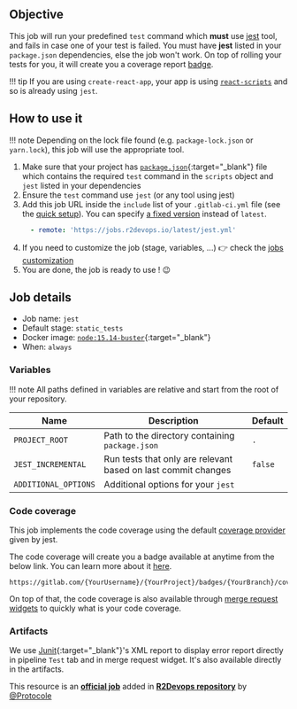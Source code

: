 ## Objective

This job will run your predefined `test` command which **must** use [jest](https://jestjs.io/) tool, and fails in case one of
your test is failed. You must have **jest** listed in your `package.json` dependencies, else the job won't work.
On top of rolling your tests for you, it will create you a coverage report
[badge](https://docs.gitlab.com/ee/user/project/badges.html).

!!! tip
    If you are using `create-react-app`, your app is using 
    [`react-scripts`](https://github.com/facebook/create-react-app/tree/master/packages/react-scripts) and so is already
    using `jest`.

## How to use it

!!! note
    Depending on the lock file found (e.g. `package-lock.json` or `yarn.lock`), this job will use
    the appropriate tool.

1. Make sure that your project has 
   [`package.json`](https://docs.npmjs.com/cli/v6/configuring-npm/package-json){:target="_blank"}
   file which contains the required `test` command in the `scripts` object and `jest` listed in your dependencies
2. Ensure the `test` command use  `jest` (or any tool using jest)
1. Add this job URL inside the `include` list of your `.gitlab-ci.yml` file (see the 
   [quick setup](/use-the-hub/#quick-setup)). You can specify [a fixed version](#changelog) instead of `latest`.
    ```yaml
      - remote: 'https://jobs.r2devops.io/latest/jest.yml'
    ```
3. If you need to customize the job (stage, variables, ...) 👉 check the [jobs
   customization](/use-the-hub/#jobs-customization)
4. You are done, the job is ready to use ! 😉


## Job details

* Job name: `jest`
* Default stage: `static_tests`
* Docker image: [`node:15.14-buster`](https://hub.docker.com/_/node){:target="_blank"}
* When: `always`


### Variables

!!! note
    All paths defined in variables are relative and start from the root of your
    repository.

| Name | Description | Default |
| ---- | ----------- | ------- |
| `PROJECT_ROOT` | Path to the directory containing `package.json`  | `.` |
| `JEST_INCREMENTAL` | Run tests that only are relevant based on last commit changes | `false` |
| `ADDITIONAL_OPTIONS` | Additional options for your `jest` | ` ` |


### Code coverage 

This job implements the code coverage using the default 
[coverage provider](https://jestjs.io/docs/cli#--coverageproviderprovider)
given by jest.

The code coverage will create you a badge available at anytime from the below link. You can learn more
about it [here](https://docs.gitlab.com/ee/ci/pipelines/settings.html#pipeline-badges).
```
https://gitlab.com/{YourUsername}/{YourProject}/badges/{YourBranch}/coverage.svg
```

On top of that, the code coverage is also available through
[merge request widgets](https://docs.gitlab.com/ee/ci/pipelines/settings.html#test-coverage-parsing)
to quickly what is your code coverage.
### Artifacts

We use [Junit](https://junit.org/junit5/){:target="_blank"}'s XML report to display error report
directly in pipeline `Test` tab and in merge request widget. It's also available directly in the artifacts.


This resource is an **[official job](https://docs.r2devops.io/faq-labels/)** added in [**R2Devops repository**](https://gitlab.com/r2devops/hub) by [@Protocole](https://gitlab.com/Protocole)